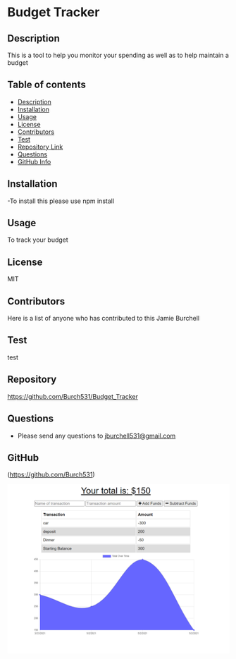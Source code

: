 # Budget Tracker
 

## Description 
This is a tool to help you monitor your spending as well as to help maintain a budget
## Table of contents
- [Description](#Description)
- [Installation](#Installation)
- [Usage](#Usage)
- [License](#License)
- [Contributors](#Contributors)
- [Test](#Test)
- [Repository Link](#Repository)
- [Questions](#Questions )
- [GitHub Info](#GitHub) 
## Installation
 -To install this please use npm install
## Usage
To track your budget 
## License
MIT
## Contributors
Here is a list of anyone who has contributed to this Jamie Burchell
## Test
test
## Repository
https://github.com/Burch531/Budget_Tracker
## Questions
- Please send any questions to jburchell531@gmail.com
## GitHub
(https://github.com/Burch531)


![Screenshot](/assets/Budget.PNG)
